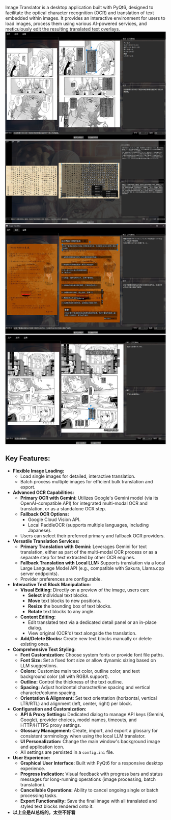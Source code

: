 Image Translator is a desktop application built with PyQt6, designed to facilitate the optical character recognition (OCR) and translation of text embedded within images. It provides an interactive environment for users to load images, process them using various AI-powered services, and meticulously edit the resulting translated text overlays.
![Sample Image 4](sample/4.png)
![Sample Image 3](sample/3.png)
![Sample Image 2](sample/2.png)
![Sample Image 1](sample/1.png)
## Key Features:

*   **Flexible Image Loading:**
    *   Load single images for detailed, interactive translation.
    *   Batch process multiple images for efficient bulk translation and export.
*   **Advanced OCR Capabilities:**
    *   **Primary OCR with Gemini:** Utilizes Google's Gemini model (via its OpenAI-compatible API) for integrated multi-modal OCR and translation, or as a standalone OCR step.
    *   **Fallback OCR Options:**
        *   Google Cloud Vision API.
        *   Local PaddleOCR (supports multiple languages, including Japanese).
    *   Users can select their preferred primary and fallback OCR providers.
*   **Versatile Translation Services:**
    *   **Primary Translation with Gemini:** Leverages Gemini for text translation, either as part of the multi-modal OCR process or as a separate step for text extracted by other OCR engines.
    *   **Fallback Translation with Local LLM:** Supports translation via a local Large Language Model API (e.g., compatible with Sakura, Llama.cpp server endpoints).
    *   Provider preferences are configurable.
*   **Interactive Text Block Manipulation:**
    *   **Visual Editing:** Directly on a preview of the image, users can:
        *   **Select** individual text blocks.
        *   **Move** text blocks to new positions.
        *   **Resize** the bounding box of text blocks.
        *   **Rotate** text blocks to any angle.
    *   **Content Editing:**
        *   Edit translated text via a dedicated detail panel or an in-place dialog.
        *   View original (OCR'd) text alongside the translation.
    *   **Add/Delete Blocks:** Create new text blocks manually or delete existing ones.
*   **Comprehensive Text Styling:**
    *   **Font Customization:** Choose system fonts or provide font file paths.
    *   **Font Size:** Set a fixed font size or allow dynamic sizing based on LLM suggestions.
    *   **Colors:** Customize main text color, outline color, and text background color (all with RGBA support).
    *   **Outline:** Control the thickness of the text outline.
    *   **Spacing:** Adjust horizontal character/line spacing and vertical character/column spacing.
    *   **Orientation & Alignment:** Set text orientation (horizontal, vertical LTR/RTL) and alignment (left, center, right) per block.
*   **Configuration and Customization:**
    *   **API & Proxy Settings:** Dedicated dialog to manage API keys (Gemini, Google), provider choices, model names, timeouts, and HTTP/HTTPS proxy settings.
    *   **Glossary Management:** Create, import, and export a glossary for consistent terminology when using the local LLM translator.
    *   **UI Personalization:** Change the main window's background image and application icon.
    *   All settings are persisted in a `config.ini` file.
*   **User Experience:**
    *   **Graphical User Interface:** Built with PyQt6 for a responsive desktop experience.
    *   **Progress Indication:** Visual feedback with progress bars and status messages for long-running operations (image processing, batch translation).
    *   **Cancellable Operations:** Ability to cancel ongoing single or batch processing tasks.
    *   **Export Functionality:** Save the final image with all translated and styled text blocks rendered onto it.
*   **以上全是AI总结的，太空不好看**
